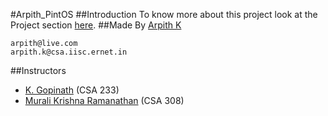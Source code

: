#Arpith_PintOS
##Introduction
To know more about this project look at the Project section [here](http://drona.csa.iisc.ernet.in/~muralikrishna/teaching/fall2015/e0253.html).
##Made By
[Arpith K](http://arpith.xyz)
```
arpith@live.com
arpith.k@csa.iisc.ernet.in
```
##Instructors
* [K. Gopinath](http://drona.csa.iisc.ernet.in/~gopi/) (CSA 233)
* [Murali Krishna Ramanathan](http://www.csa.iisc.ernet.in/~muralikrishna) (CSA 308)